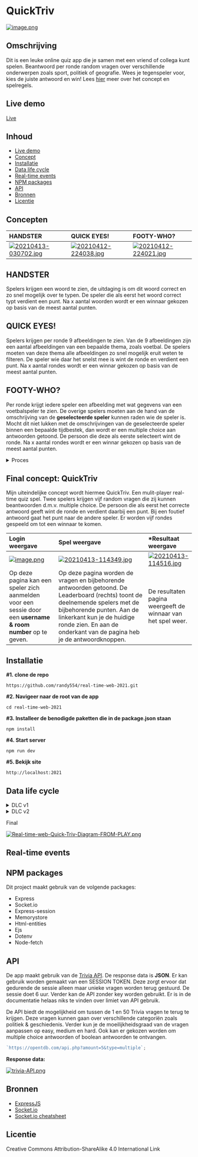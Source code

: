 # QuickTriv

[![image.png](https://i.postimg.cc/cLPR4c07/image.png)](https://postimg.cc/pmYhsz9y)

## Omschrijving

Dit is een leuke online quiz app die je samen met een vriend of collega kunt spelen. Beantwoord per ronde random vragen over verschillende onderwerpen zoals sport, politiek of geografie. Wees je tegenspeler voor, kies de juiste antwoord en win! Lees [hier](#final-concept-quicktriv) meer over het concept en spelregels.

## Live demo

[Live](https://quicktriv.herokuapp.com/)

## Inhoud

- [Live demo](#live-demo)
- [Concept](#concept)
- [Installatie](#installatie)
- [Data life cycle](#data-life-cycle)
- [Real-time events](#real-time-events)
- [NPM packages](#npm-packages)
- [API](#API)
- [Bronnen](#bronnen)
- [Licentie](#licentie)

## Concepten

| **HANDSTER**                                                                                             | **QUICK EYES!**                                                                                          | **FOOTY-WHO?**                                                                                           |
| :------------------------------------------------------------------------------------------------------- | :------------------------------------------------------------------------------------------------------- | :------------------------------------------------------------------------------------------------------- |
| [![20210413-030702.jpg](https://i.postimg.cc/j53pjQ3H/20210413-030702.jpg)](https://postimg.cc/LYfCCfp5) | [![20210412-224038.jpg](https://i.postimg.cc/GpK0W1kS/20210412-224038.jpg)](https://postimg.cc/jWDkfm3z) | [![20210412-224021.jpg](https://i.postimg.cc/fLb4ZgCW/20210412-224021.jpg)](https://postimg.cc/jWB34cBB) |

## HANDSTER

Spelers krijgen een woord te zien, de uitdaging is om dit woord correct en zo snel mogelijk over te typen. De speler die als eerst het woord correct typt verdient een punt. Na x aantal woorden wordt er een winnaar gekozen op basis van de meest aantal punten.

## QUICK EYES!

Spelers krijgen per ronde 9 afbeeldingen te zien. Van de 9 afbeeldingen zijn een aantal afbeeldingen van een bepaalde thema, zoals voetbal. De spelers moeten van deze thema alle afbeeldingen zo snel mogelijk eruit weten te filteren. De speler wie daar het snelst mee is wint de ronde en verdient een punt. Na x aantal rondes wordt er een winnar gekozen op basis van de meest aantal punten.

## FOOTY-WHO?

Per ronde krijgt iedere speler een afbeelding met wat gegevens van een voetbalspeler te zien. De overige spelers moeten aan de hand van de omschrijving van de **geselecteerde speler** kunnen raden wie de speler is. Mocht dit niet lukken met de omschrijvingen van de geselecteerde speler binnen een bepaalde tijdbestek, dan wordt er een multiple choice aan antwoorden getoond. De persoon die deze als eerste selecteert wint de ronde. Na x aantal rondes wordt er een winnar gekozen op basis van de meest aantal punten.

<details>
       <summary>Proces</summary>

Ik wist aanvankelijk van mijn brainstormsessie dat ik snelheid als element wilde hebben in mijn concepten. Dit is met mijn drie ideeën denk ik aardig gelukt. Het was achteraf best lastig om een keuze te maken. Ik heb mijn concepten uiteindelijk tijdens de standup aan de rest van groep voorgelegd, om een voorkeur aan te geven. De voorkeur ging voornamelijk naar het concept `HANDSTER`. Hier waren de meeste enthousiast over. Ook heb ik hier tips voor verdere iteraties meegekregen. Nader inzien vind ik dit zelf een goede keuze en zie ik mogelijkheden hierop te door te itereren.

Na het selecteren van mijn Handster concept, ben ik verder gaan zoeken naar interessante API's. Ik ben hier een aantal API's tegen gekomen voor zowel zinnen als woorden. Langzamerhand begon ik de bijbehorende data toch wel te simpel te vinden. Ik bedacht me toen dat teamgenoot Roy een tip had gegeven om eventueel een quiz API aan het concept toe te voegen. Ik had eerder met een quiz API gewerkt en deze data voelde als een betere aanvulling op mijn concept. Hierbij moest ik wel mijn huidige **HANDSTER** concept aanpassen.

</details>

## Final concept: QuickTriv

Mijn uiteindelijke concept wordt hiermee QuickTriv. Een mulit-player real-time quiz spel. Twee spelers krijgen vijf random vragen die zij kunnen beantwoorden d.m.v. multiple choice. De persoon die als eerst het correcte antwoord geeft wint de ronde en verdient daarbij een punt. Bij een foutief antwoord gaat het punt naar de andere speler. Er worden vijf rondes gespeeld om tot een winnaar te komen.

| **Login weergave**                                                                                            | **Spel weergave**                                                                                                                                                                                                                                                 | **\*Resultaat weergave**                                                                                 |
| :------------------------------------------------------------------------------------------------------------ | :---------------------------------------------------------------------------------------------------------------------------------------------------------------------------------------------------------------------------------------------------------------- | :------------------------------------------------------------------------------------------------------- |
| [![image.png](https://i.postimg.cc/RF4YKKMY/image.png)](https://postimg.cc/Mc3t8cf0)                          | [![20210413-114349.jpg](https://i.postimg.cc/2yHJwM1L/20210413-114349.jpg)](https://postimg.cc/8f6tkyBT)                                                                                                                                                          | [![20210413-114516.jpg](https://i.postimg.cc/ydy2JkBP/20210413-114516.jpg)](https://postimg.cc/gXrgQcxX) |
| Op deze pagina kan een speler zich aanmelden voor een sessie door een **username & room number** op te geven. | Op deze pagina worden de vragen en bijbehorende antwoorden getoond. De Leaderboard (rechts) toont de deelnemende spelers met de bijbehorende punten. Aan de linkerkant kun je de huidige ronde zien. En aan de onderkant van de pagina heb je de antwoordknoppen. | De resultaten pagina weergeeft de winnaar van het spel weer.                                             |

## Installatie

**#1. clone de repo**

    https://github.com/randy554/real-time-web-2021.git

**#2. Navigeer naar de root van de app**

    cd real-time-web-2021

**#3. Installeer de benodigde paketten die in de package.json staan**

    npm install

**#4. Start server**

    npm run dev

**#5. Bekijk site**

    http://localhost:2021

## Data life cycle

<details>
       <summary>DLC v1</summary>
       [![image.png](https://i.postimg.cc/SxdK9hp6/image.png)](https://postimg.cc/nXsZ8Nrr)
</details>

<details>
       <summary>DLC v2</summary>
       [![Real-time-web-Quick-Triv-Diagram4.png](https://i.postimg.cc/BQCX0KD4/Real-time-web-Quick-Triv-Diagram4.png)](https://postimg.cc/F779b1DB)
</details>

Final

[![Real-time-web-Quick-Triv-Diagram-FROM-PLAY.png](https://i.postimg.cc/1tyrpwT4/Real-time-web-Quick-Triv-Diagram-FROM-PLAY.png)](https://postimg.cc/8FnvGJTV)

## Real-time events

<!--
#### Client
* `chat message` verstuur een normale bericht naar andere mensen in de chat.
* `no input` verstuur een melding naar de server dat je een lege formulier hebt gesubmit.
*
* `Join room` verstuur een melding naar de server dat je een lege formulier hebt gesubmit.

#### Server
* `server message` verstuur bericht naar alle andere mensen in de chat dat een persoon de chat heeft verlaten.

-->

## NPM packages


Dit project maakt gebruik van de volgende packages:

- Express
- Socket.io
- Express-session
- Memorystore
- Html-entities
- Ejs
- Dotenv
- Node-fetch



## API

De app maakt gebruik van de [Trivia API](https://opentdb.com/api_config.php). De response data is <strong>JSON</strong>. Er kan gebruik worden gemaakt van een SESSION TOKEN. Deze zorgt ervoor dat gedurende de sessie alleen maar unieke vragen worden terug gestuurd. De sessie doet 6 uur. Verder kan de API zonder key worden gebruikt. Er is in de documentatie helaas niks te
vinden over limiet van API gebruik.

De API biedt de mogelijkheid om tussen de 1 en 50 Trivia vragen te terug te krijgen. Deze vragen kunnen gaan over verschillende categoriën zoals politiek & geschiedenis. Verder kun je de moeilijkheidsgraad van de vragen aanpassen op easy, medium en hard. Ook kan er gekozen worden om multiple choice antwoorden of boolean antwoorden te ontvangen.

```javascript
`https://opentdb.com/api.php?amount=5&type=multiple`;
```

**Response data:**

[![trivia-API.png](https://i.postimg.cc/wjWF43jj/trivia-API.png)](https://postimg.cc/nXDvCFmy)

## Bronnen

- [ExpressJS](https://expressjs.com/)
- [Socket.io](https://socket.io/get-started/chat/)
- [Socket.io cheatsheet](https://socket.io/docs/emit-cheatsheet/)

## Licentie

Creative Commons Attribution-ShareAlike 4.0 International Link
